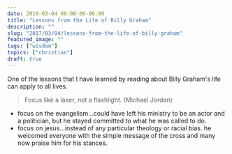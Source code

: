 ```yaml
---
date: 2018-03-04 00:00:00-06:00
title: "Lessons from the Life of Billy Graham"
description: ""
slug: "2017/03/04/lessons-from-the-life-of-billy-graham"
featured_image: ""
tags: ["wisdom"]
topics: ["christian"]
draft: true
---
```


One of the lessons that I have learned by reading about Billy Graham's life can apply to all lives.

> Focus like a laser, not a flashlight. 
(Michael Jordan)

* focus on the evangelism...could have left his ministry to be an actor and a politician, but he stayed committed to what he was called to do.
* focus on jesus...instead of any particular theology or racial bias.  he welcomed everyone with the simple message of the cross and many now praise him for his stances.